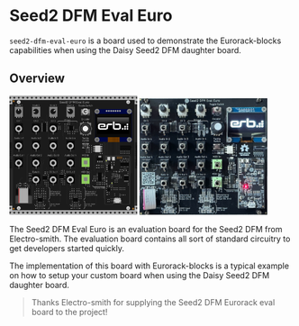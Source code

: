 # Seed2 DFM Eval Euro

`seed2-dfm-eval-euro` is a board used to demonstrate the Eurorack-blocks
capabilities when using the Daisy Seed2 DFM daughter board.

## Overview

<img width="45%" src="./screenshot.png"> <img width="45%" src="./photo.jpg">

The Seed2 DFM Eval Euro is an evaluation board for the Seed2 DFM from Electro-smith.
The evaluation board contains all sort of standard circuitry to get developers
started quickly.

The implementation of this board with Eurorack-blocks is a typical example on
how to setup your custom board when using the Daisy Seed2 DFM daughter board.

> Thanks Electro-smith for supplying the Seed2 DFM Eurorack eval board to the project!  

